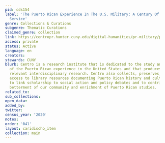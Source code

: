 ```yaml
---
pid: cds154
label: 'The Puerto Rican Experience In The U.S. Military: A Century Of Unheralded
  Service'
genre: Collections & Curations
subgenre: Thematic Curations
claimed_genre: collection
link: https://centropr.hunter.cuny.edu/digital-humanities/pr-military/puerto-rican-experience-us-military-century-unheralded-service
access: private
status: Active
language: en
creators:
stewards: CUNY
blurb: Centro is a research institute that is dedicated to the study and interpretation
  of the Puerto Rican experience in the United States and that produces and disseminates
  relevant interdisciplinary research. Centro also collects, preserves, and provides
  access to library resources documenting Puerto Rican history and culture. We seek
  to link scholarship to social action and policy debates and to contribute to the
  betterment of our community and enrichment of Puerto Rican studies.
related_to:
sub_collections:
open_data:
added_by:
twitter:
census_year: '2020'
notes:
order: '041'
layout: caridischo_item
collection: main
---
```

